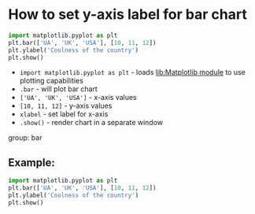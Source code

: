 # How to set y-axis label for bar chart

```python
import matplotlib.pyplot as plt
plt.bar(['UA', 'UK', 'USA'], [10, 11, 12])
plt.ylabel('Coolness of the country')
plt.show()
```

- `import matplotlib.pyplot as plt` - loads [lib:Matplotlib module](python-matplotlib/how-to-install-matplotlib-python-lib-in-ubuntu-ubuntuversion) to use plotting capabilities
- `.bar` - will plot bar chart
- `['UA', 'UK', 'USA']` - x-axis values
- `[10, 11, 12]` - y-axis values
- `xlabel` - set label for x-axis
- `.show()` - render chart in a separate window

group: bar

## Example: 
```python
import matplotlib.pyplot as plt
plt.bar(['UA', 'UK', 'USA'], [10, 11, 12])
plt.ylabel('Coolness of the country')
plt.show()
```

